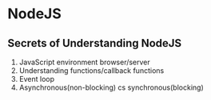 # NodeJS


## Secrets of Understanding NodeJS
1. JavaScript environment browser/server
2. Understanding functions/callback functions
3. Event loop
4. Asynchronous(non-blocking) cs synchronous(blocking)
